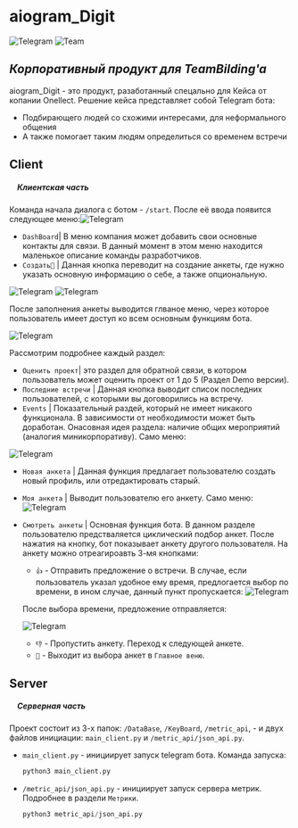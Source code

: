 # aiogram_Digit 
![Telegram](https://cdn-icons-png.flaticon.com/128/2504/2504941.png)      ![Team](https://cdn-icons-png.flaticon.com/128/9016/9016297.png)
## _Корпоративный продукт для TeamBilding'a_

aiogram_Digit - это продукт, разаботанный спецально для Кейса от копании Onellect. Решение кейса представляет собой Telegram бота:
- Подбирающего людей со схожими интересами, для неформального общения 
- А также помогает таким людям определиться со временем встречи

## Client
##### &emsp;Клиентская часть
Команда начала диалога с ботом - `/start`. После её ввода появится следующее меню:![Telegram](https://sun1-56.userapi.com/impg/CgrI1CsGopKEuivwOssCVl4j0msxQKwn3hRj5Q/epZoxlnjSNo.jpg?size=846x490&quality=96&sign=3d51990b97e57672c6d926b454b05212&type=album)

- `DashBoard`| В меню компания может добавить свои основные контакты для связи. В данный момент в этом меню находится маленькое описание команды разработчиков.
- `Создать🚀` | Данная кнопка переводит на создание анкеты, где нужно указать основную информацию о себе, а также опциональную.

![Telegram](https://sun9-85.userapi.com/impg/IfYuV8cmTFbhj242DfCLdFJRDAtwa9IKZvmvJw/OGXk9QOmm6c.jpg?size=852x615&quality=96&sign=7662c2c4b56145517bb934ab4cf43c84&type=album!)
![Telegram](https://sun9-78.userapi.com/impg/2aR24QVwFjfO4CZ2cZhUXHosOg43NQ2F1iwDig/i-mb9cg24io.jpg?size=854x234&quality=96&sign=ddac3dff5aac9dd9003de6e1972c3e4e&type=album)

После заполнения анкеты выводится глваное меню, через которое пользователь имеет доступ ко всем основным функциям бота.

![Telegram](https://sun9-14.userapi.com/impg/YWv_iO4u_2Urf4FYPEZgdCrThDYS8ZBVQzIxYQ/HEQSDw1-tRs.jpg?size=458x198&quality=96&sign=c5c6d653b9fc35bbc566b71f6db0db5c&type=album)

Рассмотрим подробнее каждый раздел:
- `Оценить проект`| это раздел для обратной связи, в котором пользователь может оценить проект от 1 до 5 (Раздел Demo версии).
- `Последние встречи` | Данная кнопка выводит список последних пользователей, с которыми вы договорились на встречу.
- `Events` | Показательный раздей, который не имеет никакого функционала. В зависимости от необходимости может быть доработан. Онасовная идея раздела: наличие общих мероприятий (аналогия миникорпоративу). Само меню:

![Telegram](https://sun9-77.userapi.com/impg/rhDQcF19e49mxVqiKOKv_Kyoy2y9kMjMvibaNQ/Sq38l-4T8JY.jpg?size=454x196&quality=96&sign=91f0940cd216b7649f6317e70eca1d1e&type=album)
- `Новая анкета` | Данная функция предлагает пользователю создать новый профиль, или отредактировать старый.
- `Моя анкета` | Выводит пользователю его анкету. Само меню:
![Telegram](https://sun9-76.userapi.com/impg/Mc3MTegPBCefzHi0wHTv_y7Mb56QPcFmHjKC-A/pQlGFEZ6SOg.jpg?size=426x563&quality=96&sign=471be9202794b1b1544688f3fb51d488&type=album)
- `Смотреть анкеты` | Основная функция бота. В данном разделе пользователю предстваляется циклический подбор анкет. После нажатия на кнопку, бот показывает анкету другого пользователя. На анкету можно отреагироавть 3-мя кнопками:
    - `👍` - Отправить предложение о встречи. В случае, если пользователь указал удобное ему время, предлогается выбор по времени, в ином случае, данный пункт пропускается:
    ![Telegram](https://sun9-14.userapi.com/impg/D3h4xspkJxH2I_xhvyzk7TIBoXLSCDMq4wjeeg/lpzPlHcLYGM.jpg?size=852x372&quality=96&sign=c5a22f6d765531dde828e864cab0b4b4&type=album)
    
    После выбора времени, предложение отправляется:
    
    ![Telegram](https://sun9-45.userapi.com/impg/Y_IMYYDx3gaL-rZOlXYsagzFE8s9tYSDEsH4qA/_3TVBYbzP9Y.jpg?size=441x56&quality=96&sign=cf1618183b165bf8b62f689e7e8dba9f&type=album)
    
    - `👎` - Пропустить анкету. Переход к следующей анкете.
    - `🛑` - Выходит из выбора анкет в `Главное веню`.

## Server
##### &emsp;Серверная часть
Проект состоит из 3-х папок: `/DataBase`, `/KeyBoard`, `/metric_api`, - и двух файлов инициации: `main_client.py` и `/metric_api/json_api.py`. 
- `main_client.py` - инициирует запуск telegram бота. Команда запуска:
    ```python
    python3 main_client.py
    ```
- `/metric_api/json_api.py` - инициирует запуск сервера метрик. Подробнее в раздели `Метрики`.
    ```python
    python3 metric_api/json_api.py
    ```

